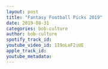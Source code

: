 ```yaml
---
layout: post
title: "Fantasy Football Picks 2019"
date: 2019-08-31
categories: bob-culture
author: bob-culture
spotify_track_id: 
youtube_video_id: 1I9oLeF2iUE
apple_track_id: 
youtube_metadata: 
---
```

